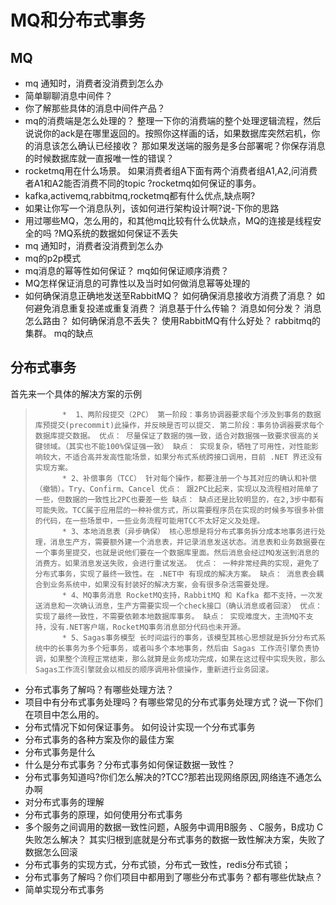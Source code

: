# MQ和分布式事务



## MQ

* mq 通知时，消费者没消费到怎么办
* 简单聊聊消息中间件？
* 你了解那些具体的消息中间件产品？
* mq的消费端是怎么处理的？ 整理一下你的消费端的整个处理逻辑流程，然后说说你的ack是在哪里返回的。按照你这样画的话，如果数据库突然宕机，你的消息该怎么确认已经接收？ 那如果发送端的服务是多台部署呢？你保存消息的时候数据库就一直报唯一性的错误？
* rocketmq用在什么场景。 如果消费者组A下面有两个消费者组A1,A2,问消费者A1和A2能否消费不同的topic ?rocketmq如何保证的事务。
* kafka,activemq,rabbitmq,rocketmq都有什么优点,缺点啊? 
* 如果让你写一个消息队列，该如何进行架构设计啊?说-下你的思路
* 用过哪些MQ，怎么用的，和其他mq比较有什么优缺点，MQ的连接是线程安全的吗 ?MQ系统的数据如何保证不丢失 
* mq 通知时，消费者没消费到怎么办
* mq的p2p模式
* mq消息的幂等性如何保证？ mq如何保证顺序消费？
* MQ怎样保证消息的可靠性以及当时如何做消息幂等处理的
* 如何确保消息正确地发送至RabbitMQ？ 如何确保消息接收方消费了消息？ 如何避免消息重复投递或重复消费？ 消息基于什么传输？ 消息如何分发？ 消息怎么路由？ 如何确保消息不丢失？ 使用RabbitMQ有什么好处？ rabbitmq的集群。 mq的缺点

## 分布式事务

首先来一个具体的解决方案的示例

>			*  1、两阶段提交（2PC） 第一阶段：事务协调器要求每个涉及到事务的数据库预提交(precommit)此操作，并反映是否可以提交. 第二阶段：事务协调器要求每个数据库提交数据。 优点： 尽量保证了数据的强一致，适合对数据强一致要求很高的关键领域。（其实也不能100%保证强一致） 缺点： 实现复杂，牺牲了可用性，对性能影响较大，不适合高并发高性能场景，如果分布式系统跨接口调用，目前 .NET 界还没有实现方案。 
>			* 2、补偿事务（TCC） 针对每个操作，都要注册一个与其对应的确认和补偿（撤销）。Try、Confirm、Cancel 优点： 跟2PC比起来，实现以及流程相对简单了一些，但数据的一致性比2PC也要差一些 缺点： 缺点还是比较明显的，在2,3步中都有可能失败。TCC属于应用层的一种补偿方式，所以需要程序员在实现的时候多写很多补偿的代码，在一些场景中，一些业务流程可能用TCC不太好定义及处理。 
>			* 3、本地消息表（异步确保） 核心思想是将分布式事务拆分成本地事务进行处理，消息生产方，需要额外建一个消息表，并记录消息发送状态。消息表和业务数据要在一个事务里提交，也就是说他们要在一个数据库里面。然后消息会经过MQ发送到消息的消费方。如果消息发送失败，会进行重试发送。 优点： 一种非常经典的实现，避免了分布式事务，实现了最终一致性。在 .NET中 有现成的解决方案。 缺点： 消息表会耦合到业务系统中，如果没有封装好的解决方案，会有很多杂活需要处理。 
>			* 4、MQ事务消息 RocketMQ支持，RabbitMQ 和 Kafka 都不支持，一次发送消息和一次确认消息，生产方需要实现一个check接口（确认消息或者回滚） 优点： 实现了最终一致性，不需要依赖本地数据库事务。 缺点： 实现难度大，主流MQ不支持，没有.NET客户端，RocketMQ事务消息部分代码也未开源。 
>			* 5、Sagas事务模型 长时间运行的事务，该模型其核心思想就是拆分分布式系统中的长事务为多个短事务，或者叫多个本地事务，然后由 Sagas 工作流引擎负责协调，如果整个流程正常结束，那么就算是业务成功完成，如果在这过程中实现失败，那么Sagas工作流引擎就会以相反的顺序调用补偿操作，重新进行业务回滚。 



* 分布式事务了解吗？有哪些处理方法？
* 项目中有分布式事务处理吗？有哪些常见的分布式事务处理方式？说一下你们在项目中怎么用的。
* 分布式情况下如何保证事务。 如何设计实现一个分布式事务
* 分布式事务的各种方案及你的最佳方案
* 分布式事务是什么
* 什么是分布式事务？分布式事务如何保证数据一致性？
* 分布式事务知道吗?你们怎么解决的?TCC?那若出现网络原因,网络连不通怎么办啊
* 对分布式事务的理解 
* 分布式事务的原理，如何使用分布式事务
* 多个服务之间调用的数据一致性问题，A服务中调用B服务 、C服务，B成功 C失败怎么解决？ 其实归根到底就是分布式事务的数据一致性解决方案，失败了数据怎么回滚
* 分布式事务的实现方式，分布式锁，分布式一致性，redis分布式锁；
* 分布式事务了解吗？你们项目中都用到了哪些分布式事务？都有哪些优缺点？
* 简单实现分布式事务

